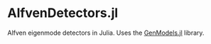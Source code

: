 # AlfvenDetectors.jl

Alfven eigenmode detectors in Julia. Uses the [GenModels.jl](https://github.com/vitskvara/GenModels.jl) library.